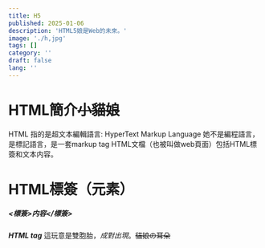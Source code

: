 ```yaml
---
title: H5
published: 2025-01-06
description: 'HTML5娘是Web的未來。'
image: './h,jpg'
tags: []
category: ''
draft: false 
lang: ''
---
```



# HTML簡介~~小貓娘~~
  HTML 指的是超文本編輯語言: HyperText Markup Language
  她不是編程語言，是標記語言，是一套markup tag
  HTML文檔（也被叫做web頁面）包括HTML標簽和文本内容。
# HTML標簽（元素）
  ##### <標簽>内容</標簽>
  ***HTML tag***
  這玩意是雙胞胎，*成對出現*。~~貓娘の耳朵~~


